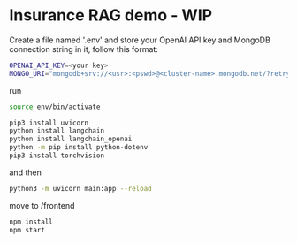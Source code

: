 # Insurance RAG demo - WIP

Create a file named '.env' and store your OpenAI API key and MongoDB connection string in it, follow this format:

```bash
OPENAI_API_KEY=<your key>
MONGO_URI="mongodb+srv://<usr>:<pswd>@<cluster-name>.mongodb.net/?retryWrites=true&w=majority"
```

run
```bash
source env/bin/activate 
```

``` bash  
pip3 install uvicorn
python install langchain
python install langchain_openai
python -m pip install python-dotenv
pip3 install torchvision
```

and then

```bash
python3 -m uvicorn main:app --reload
```
move to /frontend

```bash
npm install
npm start
```

